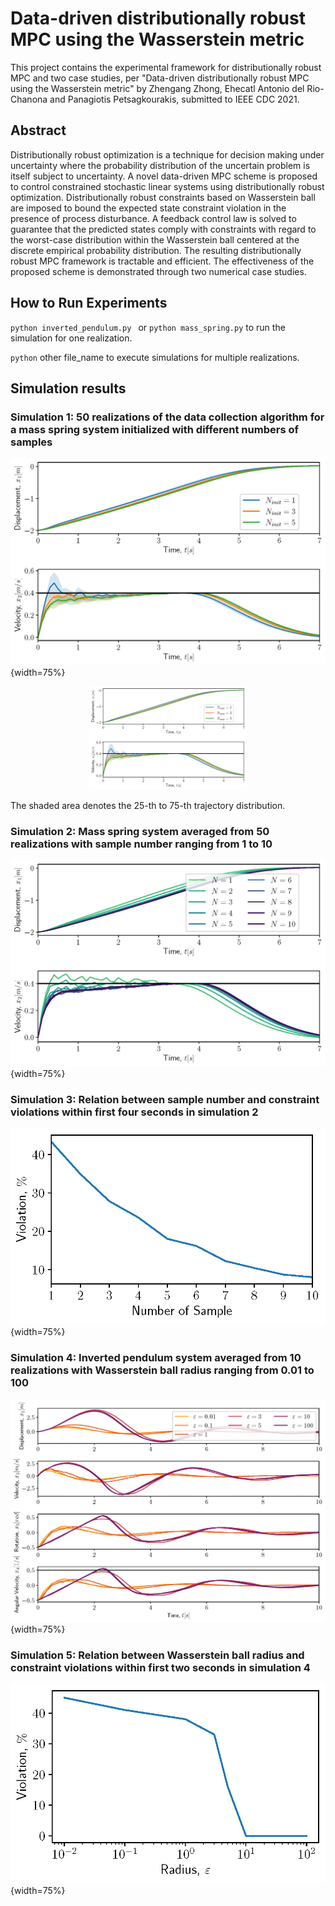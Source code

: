 # Data-driven distributionally robust MPC using the Wasserstein metric

This project contains the experimental framework for distributionally robust MPC and two case studies, per "Data-driven distributionally robust MPC using the Wasserstein metric" by Zhengang Zhong, Ehecatl Antonio del Rio-Chanona and Panagiotis Petsagkourakis, submitted to IEEE CDC 2021.

## Abstract

Distributionally robust optimization is a technique for decision making under uncertainty where the probability distribution of the uncertain problem is itself subject to uncertainty. A novel data-driven MPC scheme is proposed to control constrained stochastic linear systems using distributionally robust optimization. Distributionally robust constraints based on Wasserstein ball are imposed to bound the expected state constraint violation in the presence of process disturbance. A feedback control law is solved to guarantee that the predicted states comply with constraints with regard to the worst-case distribution within the Wasserstein ball centered at the discrete empirical probability distribution. The resulting distributionally robust MPC framework is tractable and efficient. The effectiveness of the proposed scheme is demonstrated through two numerical case studies.

## How to Run Experiments

``python inverted_pendulum.py `` or ``python mass_spring.py`` to run the simulation for one realization.

``python`` other file_name to execute simulations for multiple realizations.



## Simulation results

### Simulation 1: 50 realizations of the data collection algorithm for a mass spring system initialized with different numbers of samples

![PDF1](https://github.com/OptiMaL-PSE-Lab/CDC2021/blob/master/fig/fig1.png) {width=75%}

<p align="center">
  <img src="https://github.com/OptiMaL-PSE-Lab/CDC2021/blob/master/fig/fig1.png" width="50%">
</P>

The shaded area denotes the 25-th to 75-th trajectory distribution.

### Simulation 2: Mass spring system averaged from 50 realizations with sample number ranging from 1 to 10

![PDF2](https://github.com/OptiMaL-PSE-Lab/CDC2021/blob/master/fig/fig2.png){width=75%}

### Simulation 3: Relation between sample number and constraint violations within first four seconds in simulation 2

![PDF3](https://github.com/OptiMaL-PSE-Lab/CDC2021/blob/master/fig/fig3.png){width=75%}

### Simulation 4: Inverted pendulum system averaged from 10 realizations with Wasserstein ball radius ranging from 0.01 to 100

![PDF4](https://github.com/OptiMaL-PSE-Lab/CDC2021/blob/master/fig/fig4.png){width=75%}

### Simulation 5: Relation between Wasserstein ball radius and constraint violations within first two seconds in simulation 4

![PDF5](https://github.com/OptiMaL-PSE-Lab/CDC2021/blob/master/fig/fig5.png){width=75%}

